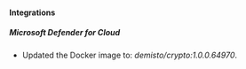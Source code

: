 #### Integrations
##### Microsoft Defender for Cloud
- Updated the Docker image to: *demisto/crypto:1.0.0.64970*.
